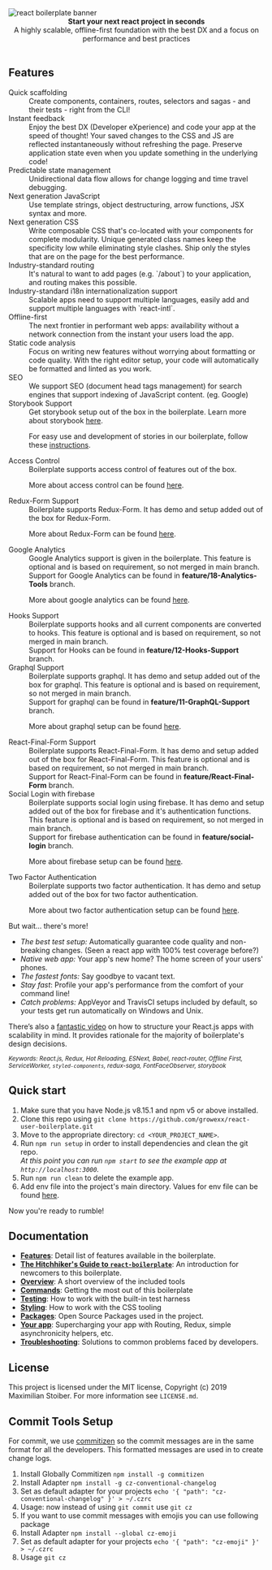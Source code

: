 <img src="https://raw.githubusercontent.com/react-boilerplate/react-boilerplate-brand/master/assets/banner-metal-optimized.jpg" alt="react boilerplate banner" align="center" />

<br />

<div align="center"><strong>Start your next react project in seconds</strong></div>
<div align="center">A highly scalable, offline-first foundation with the best DX and a focus on performance and best practices</div>

<br />

## Features

<dl>
  <dt>Quick scaffolding</dt>
  <dd>Create components, containers, routes, selectors and sagas - and their tests - right from the CLI!</dd>

  <dt>Instant feedback</dt>
  <dd>Enjoy the best DX (Developer eXperience) and code your app at the speed of thought! Your saved changes to the CSS and JS are reflected instantaneously without refreshing the page. Preserve application state even when you update something in the underlying code!</dd>

  <dt>Predictable state management</dt>
  <dd>Unidirectional data flow allows for change logging and time travel debugging.</dd>

  <dt>Next generation JavaScript</dt>
  <dd>Use template strings, object destructuring, arrow functions, JSX syntax and more.</dd>

  <dt>Next generation CSS</dt>
  <dd>Write composable CSS that's co-located with your components for complete modularity. Unique generated class names keep the specificity low while eliminating style clashes. Ship only the styles that are on the page for the best performance.</dd>

  <dt>Industry-standard routing</dt>
  <dd>It's natural to want to add pages (e.g. `/about`) to your application, and routing makes this possible.</dd>

  <dt>Industry-standard i18n internationalization support</dt>
  <dd>Scalable apps need to support multiple languages, easily add and support multiple languages with `react-intl`.</dd>

  <dt>Offline-first</dt>
  <dd>The next frontier in performant web apps: availability without a network connection from the instant your users load the app.</dd>

  <dt>Static code analysis</dt>
  <dd>Focus on writing new features without worrying about formatting or code quality. With the right editor setup, your code will automatically be formatted and linted as you work.</dd>

  <dt>SEO</dt>
  <dd>We support SEO (document head tags management) for search engines that support indexing of JavaScript content. (eg. Google)</dd>

  <dt>Storybook Support</dt>
  <dd>Get storybook setup out of the box in the boilerplate. Learn more about storybook <a href="https://storybook.js.org/">here</a>.

  For easy use and development of stories in our boilerplate, follow these [instructions](docs/general/storybook.md).
  </dd>
  <dt>Access Control</dt>
  <dd>Boilerplate supports access control of features out of the box.
  
  More about access control can be found [here](docs/general/roleMiddleware.md).
  </dd>
  <dt>Redux-Form Support</dt>
  <dd>Boilerplate supports Redux-Form. It has demo and setup added out of the box for Redux-Form.

  More about Redux-Form can be found [here](docs/third-party-integrations/redux-form.md).
  </dd>
  <dt>Google Analytics</dt>
  <dd>Google Analytics support is given in the boilerplate. This feature is optional and is based on requirement, so not merged in main branch.
  <br/>
  Support for Google Analytics can be found in <b>feature/18-Analytics-Tools</b> branch.

  More about google analytics can be found [here](docs/general/googleAnalytics.md).
  </dd>
  <dt>Hooks Support</dt>
  <dd>Boilerplate supports hooks and all current components are converted to hooks. This feature is optional and is based on requirement, so not merged in main branch.
  <br/>
  Support for Hooks can be found in <b>feature/12-Hooks-Support</b> branch.
  </dd>
  <dt>Graphql Support</dt>
  <dd>Boilerplate supports graphql. It has demo and setup added out of the box for graphql. This feature is optional and is based on requirement, so not merged in main branch.
  <br/>
  Support for graphql can be found in <b>feature/11-GraphQL-Support</b> branch.

  More about graphql setup can be found [here](docs/general/graphql.md).
  </dd>
  <dt>React-Final-Form Support</dt>
  <dd>Boilerplate supports React-Final-Form. It has demo and setup added out of the box for React-Final-Form. This feature is optional and is based on requirement, so not merged in main branch.
  <br/>
  Support for React-Final-Form can be found in <b>feature/React-Final-Form</b> branch.
  </dd>
  <dt>Social Login with firebase</dt>
  <dd>Boilerplate supports social login using firebase. It has demo and setup added out of the box for firebase and it's authentication functions. This feature is optional and is based on requirement, so not merged in main branch.
  <br/>
  Support for firebase authentication can be found in <b>feature/social-login</b> branch.

  More about firebase setup can be found [here](docs/general/firebase.md).
  </dd>
  <dt>Two Factor Authentication</dt>
  <dd>Boilerplate supports two factor authentication. It has demo and setup added out of the box for two factor authentication.
  
  More about two factor authentication setup can be found [here](docs/general/twoFactorAuthentication.md).
  </dd>
</dl>

But wait... there's more!

- _The best test setup:_ Automatically guarantee code quality and non-breaking
  changes. (Seen a react app with 100% test coverage before?)
- _Native web app:_ Your app's new home? The home screen of your users' phones.
- _The fastest fonts:_ Say goodbye to vacant text.
- _Stay fast_: Profile your app's performance from the comfort of your command
  line!
- _Catch problems:_ AppVeyor and TravisCI setups included by default, so your
  tests get run automatically on Windows and Unix.

There’s also a <a href="https://vimeo.com/168648012">fantastic video</a> on how to structure your React.js apps with scalability in mind. It provides rationale for the majority of boilerplate's design decisions.

<sub><i>Keywords: React.js, Redux, Hot Reloading, ESNext, Babel, react-router, Offline First, ServiceWorker, `styled-components`, redux-saga, FontFaceObserver, storybook</i></sub>

## Quick start

1.  Make sure that you have Node.js v8.15.1 and npm v5 or above installed.
2.  Clone this repo using `git clone https://github.com/growexx/react-user-boilerplate.git`
3.  Move to the appropriate directory: `cd <YOUR_PROJECT_NAME>`.<br />
4.  Run `npm run setup` in order to install dependencies and clean the git repo.<br />
    _At this point you can run `npm start` to see the example app at `http://localhost:3000`._
5.  Run `npm run clean` to delete the example app.
6.  Add env file into the project's main directory. Values for env file can be found [here](docs/general/env.md). 

Now you're ready to rumble!

## Documentation

- [**Features**](docs/general/features.md): Detail list of features available in the boilerplate.
- [**The Hitchhiker's Guide to `react-boilerplate`**](docs/general/introduction.md): An introduction for newcomers to this boilerplate.
- [**Overview**](docs/general): A short overview of the included tools
- [**Commands**](docs/general/commands.md): Getting the most out of this boilerplate
- [**Testing**](docs/testing): How to work with the built-in test harness
- [**Styling**](docs/css): How to work with the CSS tooling
- [**Packages**](docs/general/packages.md): Open Source Packages used in the project.
- [**Your app**](docs/js): Supercharging your app with Routing, Redux, simple
  asynchronicity helpers, etc.
- [**Troubleshooting**](docs/general/gotchas.md): Solutions to common problems faced by developers.

## License

This project is licensed under the MIT license, Copyright (c) 2019 Maximilian
Stoiber. For more information see `LICENSE.md`.

## Commit Tools Setup

For commit, we use [commitizen](https://github.com/commitizen/cz-cli) so the commit messages are in the same format for all the developers. This formatted messages are used in to create change logs.

1. Install Globally Commitizen `npm install -g commitizen`
2. Install Adapter `npm install -g cz-conventional-changelog`
3. Set as default adapter for your projects `echo '{ "path": "cz-conventional-changelog" }' > ~/.czrc`
4. Usage: now instead of using `git commit` use `git cz`
5. If you want to use commit messages with emojis you can use following package
6. Install Adapter `npm install --global cz-emoji`
7. Set as default adapter for your projects `echo '{ "path": "cz-emoji" }' > ~/.czrc`
8. Usage `git cz`